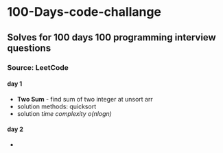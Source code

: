 # 100-Days-code-challange
## Solves for 100 days 100 programming interview questions
### Source: LeetCode



#### day 1
- **Two Sum** - find sum of two integer at unsort arr
- solution methods: quicksort 
- solution *time complexity  o(nlogn)*
#### day 2 
-
